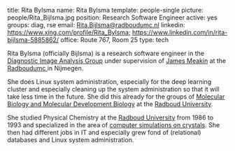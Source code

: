 title: Rita Bylsma
name: Rita Bylsma
template: people-single
picture: people/Rita_Bijlsma.jpg
position: Research Software Engineer
active: yes
groups: diag, rse
email: Rita.Bijlsma@radboudumc.nl
linkedin: https://www.xing.com/profile/Rita_Bylsma; https://www.linkedin.com/in/rita-bijlsma-5885862/ 
office: Route 767, Room 25
type: tech

Rita Bylsma (officially Bijlsma) is a research software engineer in the
<a href="http://diagnijmegen.nl/index.php/Home">Diagnostic Image Analysis Group</a>
under supervision of <a href="http://radboudimaging.nl/index.php/Person?name=James_Meakin">James Meakin</a>
at the <a href="https://www.radboudumc.nl/en/research">Radboudumc </a>in Nijmegen.

She does Linux system administration, especially for the deep learning cluster and
especially cleaning up the system administration so that it will take less time in the future.
She did this already for the groups of <a href="http://molbio.science.ru.nl/">Molecular Biology
and Molecular Development Biology</a> at the <a href="http://www.ru.nl/english/">Radboud University</a>.

She studied Physical Chemistry</a>
at the <a href="http://www.ru.nl/english/">Radboud University</a>
from 1986 to 1993 and specialized in the area of
<a href="https://www.ru.nl/ssc/vm-research/research-topics/morphology/morphology-0/">computer simulations on crystals</a>.
She then had different jobs in IT and especially grew fond of (relational) databases
and Linux system administration.
